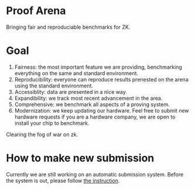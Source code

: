 # Proof Arena
Bringing fair and reproduciable benchmarks for ZK.

# Goal
1. Fairness: the most important feature we are providing, benchmarking everything on the same and standard environment.
2. Reproducibility: everyone can reproduce results prenested on the arena using the standard environment.
3. Accessiblity: data are presented in a nice way.
4. Expandibility: we track most recent advancement in the area.
5. Comprehensive: we benchmark all aspects of a proving system.
6. Modernization: we keep updating our hardware. Feel free to submit new hardware requests if you are a hardware company, we are open to install your chip to benchmark.

Clearing the fog of war on zk.

# How to make new submission
Currently we are still working on an automatic submission system. Before the system is out, please follow [the instruction](https://github.com/PolyhedraZK/proof-arena/blob/main/docs/how_to_contribute.md).